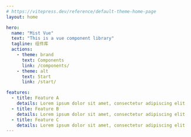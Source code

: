 ```yaml
---
# https://vitepress.dev/reference/default-theme-home-page
layout: home

hero:
  name: "Mist Vue"
  text: "This is a vue component library"
  tagline: 组件库
  actions:
    - theme: brand
      text: Components
      link: /components/
    - theme: alt
      text: Start
      link: /start/

features:
  - title: Feature A
    details: Lorem ipsum dolor sit amet, consectetur adipiscing elit
  - title: Feature B
    details: Lorem ipsum dolor sit amet, consectetur adipiscing elit
  - title: Feature C
    details: Lorem ipsum dolor sit amet, consectetur adipiscing elit
---
```

